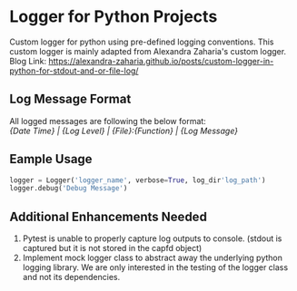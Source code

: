 # Logger for Python Projects

Custom logger for python using pre-defined logging conventions. This custom logger is mainly adapted from Alexandra Zaharia's custom logger. Blog Link: https://alexandra-zaharia.github.io/posts/custom-logger-in-python-for-stdout-and-or-file-log/

## Log Message Format

All logged messages are following the below format:<br>
<em>{Date Time} | {Log Level} | {File}:{Function} | {Log Message}</em>

## Eample Usage
```python
logger = Logger('logger_name', verbose=True, log_dir'log_path')
logger.debug('Debug Message')
```

## Additional Enhancements Needed
1. Pytest is unable to properly capture log outputs to console. (stdout is captured but it is not stored in the capfd object)
2. Implement mock logger class to abstract away the underlying python logging library. We are only interested in the testing of the logger class and not its dependencies. 
